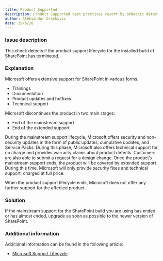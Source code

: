 ```yaml
---
title: Product Supported
description: Product Supported best practices report by SPDocKit detects if the product support lifecycle for the installed build of SharePoint has terminated.
author: Aleksandar Draskovic
date: 19/6/20
---
```

### Issue description
This check detects if the product support lifecycle for the installed build of SharePoint has terminated.
### Explanation
Microsoft offers extensive support for SharePoint in various forms.
* Trainings
* Documentation
* Product updates and hotfixes
* Technical support

Microsoft discontinues the product in two main stages:
* End of the mainstream support
* End of the extended support

During the mainstream support lifecycle, Microsoft offers security and non-security updates in the form of public updates, cumulative updates, and Service Packs. During this phase, Microsoft also offers technical support for no charge and provides warranty claims about product defects. Customers are also able to submit a request for a design change. Once the product’s mainstream support ends, the product will be covered by extended support. During this time, Microsoft will only provide security fixes and technical support, charged at full price.

When the product support lifecycle ends, Microsoft does not offer any further support for the affected product.
### Solution
If the mainstream support for the SharePoint build you are using has ended or has almost ended, upgrade as soon as possible to the newer version of SharePoint.
### Additional information 
Additional information can be found in the following article:
* [Microsoft Support Lifecycle](https://support.microsoft.com/en-us/lifecycle/search?alpha=sharepoint%20server&Filter=FilterNO)